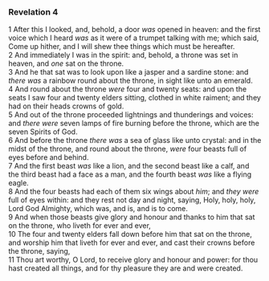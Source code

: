 ### Revelation 4

1 After this I looked, and, behold, a door *was* opened in heaven: and the first voice which I heard *was* as it were of a trumpet talking with me; which said, Come up hither, and I will shew thee things which must be hereafter.  
2 And immediately I was in the spirit: and, behold, a throne was set in heaven, and *one* sat on the throne.  
3 And he that sat was to look upon like a jasper and a sardine stone: and *there was* a rainbow round about the throne, in sight like unto an emerald.  
4 And round about the throne *were* four and twenty seats: and upon the seats I saw four and twenty elders sitting, clothed in white raiment; and they had on their heads crowns of gold.  
5 And out of the throne proceeded lightnings and thunderings and voices: and *there were* seven lamps of fire burning before the throne, which are the seven Spirits of God.  
6 And before the throne *there was* a sea of glass like unto crystal: and in the midst of the throne, and round about the throne, *were* four beasts full of eyes before and behind.  
7 And the first beast *was* like a lion, and the second beast like a calf, and the third beast had a face as a man, and the fourth beast *was* like a flying eagle.  
8 And the four beasts had each of them six wings about *him*; and *they were* full of eyes within: and they rest not day and night, saying, Holy, holy, holy, Lord God Almighty, which was, and is, and is to come.  
9 And when those beasts give glory and honour and thanks to him that sat on the throne, who liveth for ever and ever,  
10 The four and twenty elders fall down before him that sat on the throne, and worship him that liveth for ever and ever, and cast their crowns before the throne, saying,  
11 Thou art worthy, O Lord, to receive glory and honour and power: for thou hast created all things, and for thy pleasure they are and were created.  
